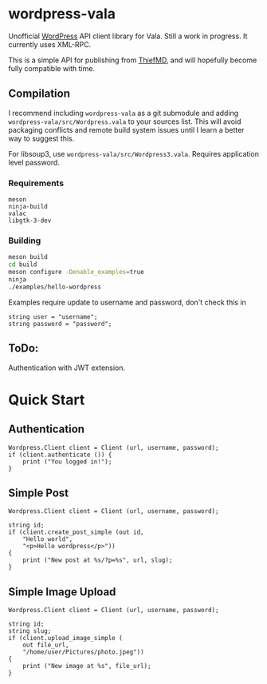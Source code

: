 # wordpress-vala

Unofficial [WordPress](https://wordpress.org/) API client library for Vala. Still a work in progress. It currently uses XML-RPC.

This is a simple API for publishing from [ThiefMD](https://thiefmd.com), and will hopefully become fully compatible with time.

## Compilation

I recommend including `wordpress-vala` as a git submodule and adding `wordpress-vala/src/Wordpress.vala` to your sources list. This will avoid packaging conflicts and remote build system issues until I learn a better way to suggest this.

For libsoup3, use `wordpress-vala/src/Wordpress3.vala`. Requires application level password.

### Requirements

```
meson
ninja-build
valac
libgtk-3-dev
```

### Building

```bash
meson build
cd build
meson configure -Denable_examples=true
ninja
./examples/hello-wordpress
```

Examples require update to username and password, don't check this in

```
string user = "username";
string password = "password";
```

## ToDo:

Authentication with JWT extension.

# Quick Start

## Authentication

```vala
Wordpress.Client client = Client (url, username, password);
if (client.authenticate ()) {
    print ("You logged in!");
}
```

## Simple Post

```vala
Wordpress.Client client = Client (url, username, password);

string id;
if (client.create_post_simple (out id,
    "Hello world",
    "<p>Hello wordpress</p>"))
{
    print ("New post at %s/?p=%s", url, slug);
}
```

## Simple Image Upload

```vala
Wordpress.Client client = Client (url, username, password);

string id;
string slug;
if (client.upload_image_simple (
    out file_url,
    "/home/user/Pictures/photo.jpeg"))
{
    print ("New image at %s", file_url);
}
```